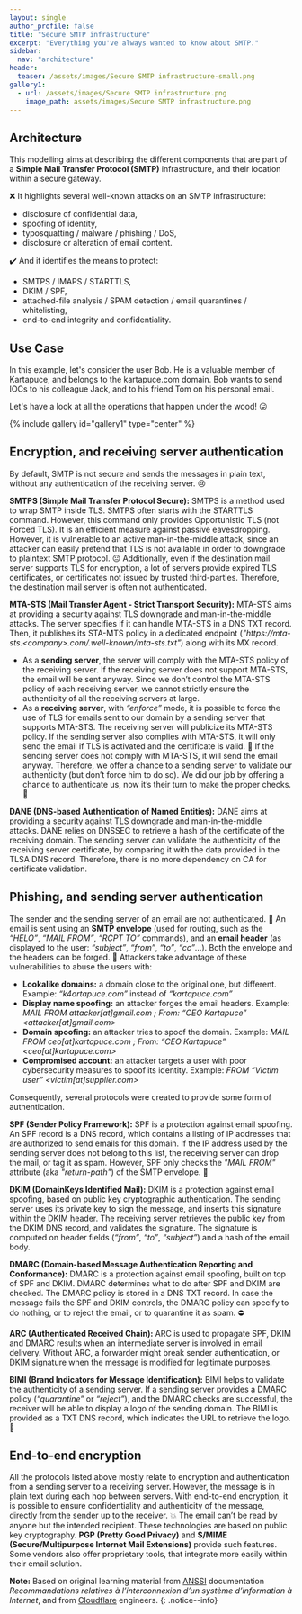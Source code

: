 ```yaml
---
layout: single
author_profile: false
title: "Secure SMTP infrastructure"
excerpt: "Everything you've always wanted to know about SMTP."
sidebar:
  nav: "architecture"
header:
  teaser: /assets/images/Secure SMTP infrastructure-small.png
gallery1:
  - url: /assets/images/Secure SMTP infrastructure.png
    image_path: assets/images/Secure SMTP infrastructure.png
---
```


## Architecture

This modelling aims at describing the different components that are part of a **Simple Mail Transfer Protocol (SMTP)** infrastructure, and their location within a secure gateway.

:x: It highlights several well-known attacks on an SMTP infrastructure:
- disclosure of confidential data,
- spoofing of identity,
- typosquatting / malware / phishing / DoS,
- disclosure or alteration of email content.

:heavy_check_mark: And it identifies the means to protect:
- SMTPS / IMAPS / STARTTLS,
- DKIM / SPF,
- attached-file analysis / SPAM detection / email quarantines / whitelisting,
- end-to-end integrity and confidentiality.

## Use Case

In this example, let's consider the user Bob. He is a valuable member of Kartapuce, and belongs to the kartapuce.com domain. Bob wants to send IOCs to his colleague Jack, and to his friend Tom on his personal email.

Let's have a look at all the operations that happen under the wood! :stuck_out_tongue:

{% include gallery id="gallery1" type="center" %}

## Encryption, and receiving server authentication

By default, SMTP is not secure and sends the messages in plain text, without any authentication of the receiving server. :cry:

**SMTPS (Simple Mail Transfer Protocol Secure):** SMTPS is a method used to wrap SMTP inside TLS. SMTPS often starts with the STARTTLS command. However, this command only provides Opportunistic TLS (not Forced TLS). It is an efficient measure against passive eavesdropping. However, it is vulnerable to an active man-in-the-middle attack, since an attacker can easily pretend that TLS is not available in order to downgrade to plaintext SMTP protocol. :neutral_face: Additionally, even if the destination mail server supports TLS for encryption, a lot of servers provide expired TLS certificates, or certificates not issued by trusted third-parties. Therefore, the destination mail server is often not authenticated.

**MTA-STS (Mail Transfer Agent - Strict Transport Security):** MTA-STS aims at providing a security against TLS downgrade and man-in-the-middle attacks. The server specifies if it can handle MTA-STS in a DNS TXT record. Then, it publishes its STA-MTS policy in a dedicated endpoint (*"https://mta-sts.\<company\>.com/.well-known/mta-sts.txt"*) along with its MX record.
- As a **sending server**, the server will comply with the MTA-STS policy of the receiving server. If the receiving server does not support MTA-STS, the email will be sent anyway. Since we don’t control the MTA-STS policy of each receiving server, we cannot strictly ensure the authenticity of all the receiving servers at large.
- As a **receiving server**, with *“enforce”* mode, it is possible to force the use of TLS for emails sent to our domain by a sending server that supports MTA-STS. The receiving server will publicize its MTA-STS policy. If the sending server also complies with MTA-STS, it will only send the email if TLS is activated and the certificate is valid. :green_heart: If the sending server does not comply with MTA-STS, it will send the email anyway. Therefore, we offer a chance to a sending server to validate our authenticity (but don’t force him to do so). We did our job by offering a chance to authenticate us, now it’s their turn to make the proper checks. :cop:

**DANE (DNS-based Authentication of Named Entities):** DANE aims at providing a security against TLS downgrade and man-in-the-middle attacks. DANE relies on DNSSEC to retrieve a hash of the certificate of the receiving domain. The sending server can validate the authenticity of the receiving server certificate, by comparing it with the data provided in the TLSA DNS record. Therefore, there is no more dependency on CA for certificate validation.

## Phishing, and sending server authentication

The sender and the sending server of an email are not authenticated. :see_no_evil: An email is sent using an **SMTP envelope** (used for routing, such as the *“HELO”*, *“MAIL FROM”*, *“RCPT TO”* commands), and an **email header** (as displayed to the user: *“subject”*, *“from”*, *“to”*, *“cc”*…). Both the envelope and the headers can be forged. :no_good: Attackers take advantage of these vulnerabilities to abuse the users with:
- **Lookalike domains:** a domain close to the original one, but different. Example: *“k4artapuce.com”* instead of *“kartapuce.com”*
- **Display name spoofing:** an attacker forges the email headers. Example: *MAIL FROM attacker[at]gmail.com ; From: “CEO Kartapuce” <attacker[at]gmail.com>*
- **Domain spoofing:** an attacker tries to spoof the domain. Example: *MAIL FROM ceo[at]kartapuce.com ; From: “CEO Kartapuce” <ceo[at]kartapuce.com>*
- **Compromised account:** an attacker targets a user with poor cybersecurity measures to spoof its identity. Example: *FROM “Victim user” <victim[at]supplier.com>*

Consequently, several protocols were created to provide some form of authentication.

**SPF (Sender Policy Framework):** SPF is a protection against email spoofing. An SPF record is a DNS record, which contains a listing of IP addresses that are authorized to send emails for this domain. If the IP address used by the sending server does not belong to this list, the receiving server can drop the mail, or tag it as spam. However, SPF only checks the *"MAIL FROM"* attribute (aka *"return-path"*) of the SMTP envelope. :information_desk_person:

**DKIM (DomainKeys Identified Mail):** DKIM is a protection against email spoofing, based on public key cryptographic authentication. The sending server uses its private key to sign the message, and inserts this signature within the DKIM header. The receiving server retrieves the public key from the DKIM DNS record, and validates the signature. The signature is computed on header fields (*“from”*, *“to”*, *“subject”*) and a hash of the email body.

**DMARC (Domain-based Message Authentication Reporting and Conformance):** DMARC is a protection against email spoofing, built on top of SPF and DKIM. DMARC determines what to do after SPF and DKIM are checked. The DMARC policy is stored in a DNS TXT record. In case the message fails the SPF and DKIM controls, the DMARC policy can specify to do nothing, or to reject the email, or to quarantine it as spam. :no_entry:

**ARC (Authenticated Received Chain):** ARC is used to propagate SPF, DKIM and DMARC results when an intermediate server is involved in email delivery. Without ARC, a forwarder might break sender authentication, or DKIM signature when the message is modified for legitimate purposes.

**BIMI (Brand Indicators for Message Identification):** BIMI helps to validate the authenticity of a sending server. If a sending server provides a DMARC policy (*“quarantine”* or *“reject”*), and the DMARC checks are successful, the receiver will be able to display a logo of the sending domain. The BIMI is provided as a TXT DNS record, which indicates the URL to retrieve the logo. :art:

## End-to-end encryption

All the protocols listed above mostly relate to encryption and authentication from a sending server to a receiving server. However, the message is in plain text during each hop between servers. With end-to-end encryption, it is possible to ensure confidentiality and authenticity of the message, directly from the sender up to the receiver. :boom: The email can’t be read by anyone but the intended recipient. These technologies are based on public key cryptography. **PGP (Pretty Good Privacy)** and **S/MIME (Secure/Multipurpose Internet Mail Extensions)** provide such features. Some vendors also offer proprietary tools, that integrate more easily within their email solution.

**Note:** Based on original learning material from [ANSSI](https://www.ssi.gouv.fr/) documentation *Recommandations relatives à l’interconnexion d’un système d’information à Internet*, and from [Cloudflare](https://www.cloudflare.com/) engineers.
{: .notice--info}
